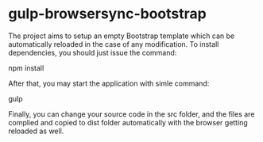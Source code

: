 # gulp-browsersync-bootstrap

The project aims to setup an empty Bootstrap template which can be automatically reloaded in the case of any modification. To install dependencies, you should just issue the command:

npm install

After that, you may start the application with simle command:

gulp

Finally, you can change your source code in the src folder, and the files are complied and copied to dist folder automatically with the browser getting reloaded as well.
